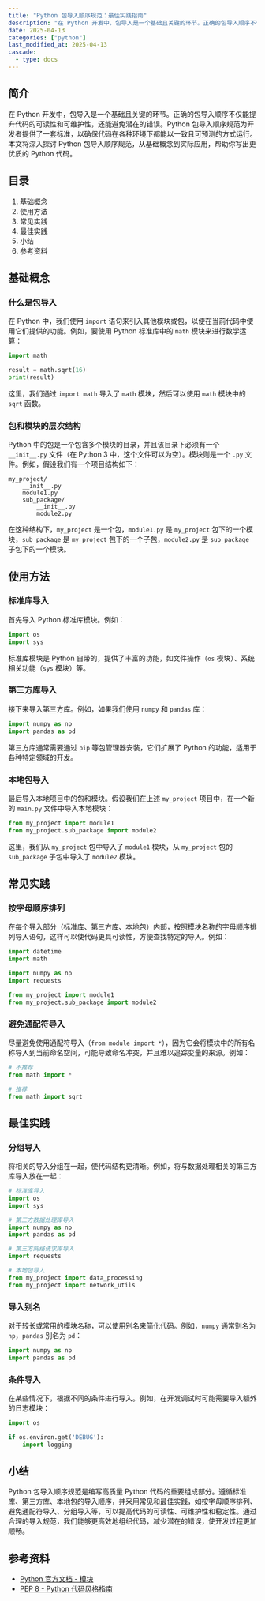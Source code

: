 ```yaml
---
title: "Python 包导入顺序规范：最佳实践指南"
description: "在 Python 开发中，包导入是一个基础且关键的环节。正确的包导入顺序不仅能提升代码的可读性和可维护性，还能避免潜在的错误。Python 包导入顺序规范为开发者提供了一套标准，以确保代码在各种环境下都能以一致且可预测的方式运行。本文将深入探讨 Python 包导入顺序规范，从基础概念到实际应用，帮助你写出更优质的 Python 代码。"
date: 2025-04-13
categories: ["python"]
last_modified_at: 2025-04-13
cascade:
  - type: docs
---
```



## 简介
在 Python 开发中，包导入是一个基础且关键的环节。正确的包导入顺序不仅能提升代码的可读性和可维护性，还能避免潜在的错误。Python 包导入顺序规范为开发者提供了一套标准，以确保代码在各种环境下都能以一致且可预测的方式运行。本文将深入探讨 Python 包导入顺序规范，从基础概念到实际应用，帮助你写出更优质的 Python 代码。

<!-- more -->
## 目录
1. 基础概念
2. 使用方法
3. 常见实践
4. 最佳实践
5. 小结
6. 参考资料

## 基础概念
### 什么是包导入
在 Python 中，我们使用 `import` 语句来引入其他模块或包，以便在当前代码中使用它们提供的功能。例如，要使用 Python 标准库中的 `math` 模块来进行数学运算：
```python
import math

result = math.sqrt(16)
print(result)  
```
这里，我们通过 `import math` 导入了 `math` 模块，然后可以使用 `math` 模块中的 `sqrt` 函数。

### 包和模块的层次结构
Python 中的包是一个包含多个模块的目录，并且该目录下必须有一个 `__init__.py` 文件（在 Python 3 中，这个文件可以为空）。模块则是一个 `.py` 文件。例如，假设我们有一个项目结构如下：
```
my_project/
    __init__.py
    module1.py
    sub_package/
        __init__.py
        module2.py
```
在这种结构下，`my_project` 是一个包，`module1.py` 是 `my_project` 包下的一个模块，`sub_package` 是 `my_project` 包下的一个子包，`module2.py` 是 `sub_package` 子包下的一个模块。

## 使用方法
### 标准库导入
首先导入 Python 标准库模块。例如：
```python
import os
import sys
```
标准库模块是 Python 自带的，提供了丰富的功能，如文件操作（`os` 模块）、系统相关功能（`sys` 模块）等。

### 第三方库导入
接下来导入第三方库。例如，如果我们使用 `numpy` 和 `pandas` 库：
```python
import numpy as np
import pandas as pd
```
第三方库通常需要通过 `pip` 等包管理器安装，它们扩展了 Python 的功能，适用于各种特定领域的开发。

### 本地包导入
最后导入本地项目中的包和模块。假设我们在上述 `my_project` 项目中，在一个新的 `main.py` 文件中导入本地模块：
```python
from my_project import module1
from my_project.sub_package import module2
```
这里，我们从 `my_project` 包中导入了 `module1` 模块，从 `my_project` 包的 `sub_package` 子包中导入了 `module2` 模块。

## 常见实践
### 按字母顺序排列
在每个导入部分（标准库、第三方库、本地包）内部，按照模块名称的字母顺序排列导入语句，这样可以使代码更具可读性，方便查找特定的导入。例如：
```python
import datetime
import math

import numpy as np
import requests

from my_project import module1
from my_project.sub_package import module2
```

### 避免通配符导入
尽量避免使用通配符导入（`from module import *`），因为它会将模块中的所有名称导入到当前命名空间，可能导致命名冲突，并且难以追踪变量的来源。例如：
```python
# 不推荐
from math import *

# 推荐
from math import sqrt
```

## 最佳实践
### 分组导入
将相关的导入分组在一起，使代码结构更清晰。例如，将与数据处理相关的第三方库导入放在一起：
```python
# 标准库导入
import os
import sys

# 第三方数据处理库导入
import numpy as np
import pandas as pd

# 第三方网络请求库导入
import requests

# 本地包导入
from my_project import data_processing
from my_project import network_utils
```

### 导入别名
对于较长或常用的模块名称，可以使用别名来简化代码。例如，`numpy` 通常别名为 `np`，`pandas` 别名为 `pd`：
```python
import numpy as np
import pandas as pd
```

### 条件导入
在某些情况下，根据不同的条件进行导入。例如，在开发调试时可能需要导入额外的日志模块：
```python
import os

if os.environ.get('DEBUG'):
    import logging
```

## 小结
Python 包导入顺序规范是编写高质量 Python 代码的重要组成部分。遵循标准库、第三方库、本地包的导入顺序，并采用常见和最佳实践，如按字母顺序排列、避免通配符导入、分组导入等，可以提高代码的可读性、可维护性和稳定性。通过合理的导入规范，我们能够更高效地组织代码，减少潜在的错误，使开发过程更加顺畅。

## 参考资料
- [Python 官方文档 - 模块](https://docs.python.org/3/tutorial/modules.html)
- [PEP 8 - Python 代码风格指南](https://www.python.org/dev/peps/pep-0008/)